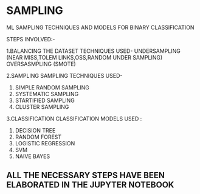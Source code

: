 # SAMPLING
ML SAMPLING TECHNIQUES AND MODELS FOR BINARY CLASSIFICATION

STEPS INVOLVED:-

1.BALANCING THE DATASET
    TECHNIQUES USED-
        UNDERSAMPLING (NEAR MISS,TOLEM LINKS,OSS,RANDOM UNDER SAMPLING)
        OVERSASMPLING (SMOTE)
        
2.SAMPLING
  SAMPLING TECHNIQUES USED-
  1. SIMPLE RANDOM SAMPLING
  2. SYSTEMATIC SAMPLING
  3. STARTIFIED SAMPLING
  4. CLUSTER SAMPLING
  
3.CLASSIFICATION 
  CLASSIFICATION MODELS USED :
  1. DECISION TREE
  2. RANDOM FOREST
  3. LOGISTIC REGRESSION
  4. SVM
  5. NAIVE BAYES

## ALL THE NECESSARY STEPS HAVE BEEN ELABORATED IN THE JUPYTER NOTEBOOK
